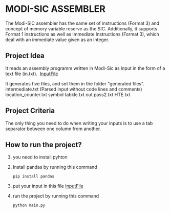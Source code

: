 # MODI-SIC ASSEMBLER

The Modi-SIC assembler has the same set of instructions (Format 3) and concept of memory variable reserve as the SIC. Additionally, it supports Format 1 instructions as well as Immediate Instructions (Format 3), which deal with an immediate value given as an integer.


## Project Idea 
It reads an assembly programm written in Modi-Sic as input in the form of a text file (in.txt). 
[InputFile](https://github.com/chehab1/Modi-SIC/blob/main/rsc/inputs/in.txt)

It generates five files, and set them in the folder "generated files".
    intermediate.txt (Parsed input without code lines and comments) 
    location_counter.txt
    symbol tabkle.txt
    out pass2.txt
    HTE.txt

## Project Criteria
The only thing you need to do when writing your inputs is to use a tab separator between one column from another.

## How to run the project?
1.  you need to install pyhton
2.  Install pandas by running this command
    
        pip install pandas
3.  put your input in this file [InputFile](https://github.com/chehab1/Modi-SIC/blob/main/rsc/inputs/in.txt)
4.  run the project by running this command 
        
        python main.py
        
